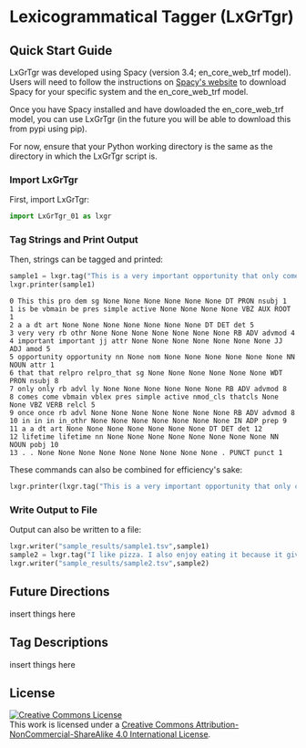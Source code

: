 # Lexicogrammatical Tagger (LxGrTgr)

## Quick Start Guide
LxGrTgr was developed using Spacy (version 3.4; en_core_web_trf model). Users will need to follow the instructions on [Spacy's website](https://spacy.io/usage) to download Spacy for your specific system and the en_core_web_trf model.

Once you have Spacy installed and have dowloaded the en_core_web_trf model, you can use LxGrTgr (in the future you will be able to download this from pypi using pip).

For now, ensure that your Python working directory is the same as the directory in which the LxGrTgr script is. 

### Import LxGrTgr
First, import LxGrTgr:
```python
import LxGrTgr_01 as lxgr
```

### Tag Strings and Print Output 
Then, strings can be tagged and printed:

```python
sample1 = lxgr.tag("This is a very important opportunity that only comes once in a lifetime.")
lxgr.printer(sample1)
```
```
0 This this pro dem sg None None None None None None DT PRON nsubj 1
1 is be vbmain be pres simple active None None None None VBZ AUX ROOT 1
2 a a dt art None None None None None None None DT DET det 5
3 very very rb othr None None None None None None None RB ADV advmod 4
4 important important jj attr None None None None None None None JJ ADJ amod 5
5 opportunity opportunity nn None nom None None None None None None NN NOUN attr 1
6 that that relpro relpro_that sg None None None None None None WDT PRON nsubj 8
7 only only rb advl ly None None None None None None RB ADV advmod 8
8 comes come vbmain vblex pres simple active nmod_cls thatcls None None VBZ VERB relcl 5
9 once once rb advl None None None None None None None RB ADV advmod 8
10 in in in in_othr None None None None None None None IN ADP prep 9
11 a a dt art None None None None None None None DT DET det 12
12 lifetime lifetime nn None None None None None None None None NN NOUN pobj 10
13 . . None None None None None None None None None . PUNCT punct 1
```

These commands can also be combined for efficiency's sake:
```python
lxgr.printer(lxgr.tag("This is a very important opportunity that only comes once in a lifetime."))
```

### Write Output to File
Output can also be written to a file:
```python
lxgr.writer("sample_results/sample1.tsv",sample1)
sample2 = lxgr.tag("I like pizza. I also enjoy eating it because it gives me a reason to drink beer.")
lxgr.writer("sample_results/sample2.tsv",sample2)
```

## Future Directions
insert things here

## Tag Descriptions
insert things here

## License
<a rel="license" href="http://creativecommons.org/licenses/by-nc-sa/4.0/"><img alt="Creative Commons License" style="border-width:0" src="https://i.creativecommons.org/l/by-nc-sa/4.0/88x31.png" /></a><br />This work is licensed under a <a rel="license" href="http://creativecommons.org/licenses/by-nc-sa/4.0/">Creative Commons Attribution-NonCommercial-ShareAlike 4.0 International License</a>.
